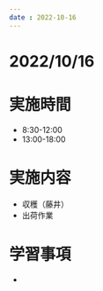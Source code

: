 ```yaml
---
date : 2022-10-16
---
```


# 2022/10/16

# 実施時間
- 8:30-12:00
- 13:00-18:00

# 実施内容
- 収穫（藤井）
- 出荷作業

# 学習事項
- 
